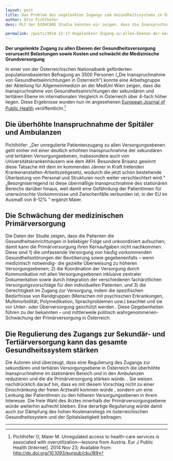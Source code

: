 ```yaml
---
layout: post
title: Das Problem des ungelenkten Zugangs zum Gesundheitssystems in Österreich.
author: Otto Pichlhöfer
desc: Mit der ECOHCARE Studie konnten wir zeigen, dass die Inanspruchnahme von Gesundheitseinrichtungen der sekundären und tertiären Ebene im internationalen Vergleich in Österreich über 4-fach höher liegen. Damit einher geht eine Überinanspruchname in diesen Bereichen und eine Schwächung der medizinischen Primärversorgung.

permalink: /posts/2014-12-17-Ungelenkter-Zugang-zu-allen-Ebenen-der-Gesundheitsversorgung.html
---
```


**Der ungelenkte Zugang zu allen Ebenen der Gesundheitsversorgung  verursacht Belastungen sowie Kosten und schwächt  die Medizinische Grundversorgung**

In einer von der Österreichischen Nationalbank geförderten populationsbasierten Befragung an 3500 Personen („Die Inanspruchnahme von Gesundheitseinrichtungen in Österreich“) konnte eine Arbeitsgruppe der Abteilung für Allgemeinmedizin an der MedUni Wien zeigen, dass die Inanspruchnahme von Gesundheitseinrichtungen der sekundären und tertiären Ebene im internationalen Vergleich in Österreich über 4-fach höher liegen. Diese Ergebnisse wurden nun im angesehenen [European Journal of Public Health](http://dx.doi.org/10.1093/eurpub/cku189) veröffentlicht.[^1]

Die überhöhte Inanspruchnahme der Spitäler und Ambulanzen
---------------------------------------------------------
Pichlhöfer: „Der unregulierte  Patientenzugang zu allen Versorgungsebenen geht einher mit einer deutlich erhöhten  Inanspruchnahme der sekundären und tertiären Versorgungsebenen, insbesondere auch von Universitätskrankenhäusern wie dem AKH. Besondere Brisanz gewinnt diese Tatsache mit dem  im kommenden Jänner in Kraft tretenden Krankenanstalten-Arbeitszeitgesetz, wodurch die jetzt schon bestehende Überlastung von Personal und Strukturen noch weiter verschlechtert wird.“  „Besorgniserregend ist diese übermäßige Inanspruchnahme des stationären Bereichs darüber hinaus, weil damit eine Gefährdung der PatientInnen für unerwünschte Vorkommnisse und Zwischenfälle verbunden ist, in der EU  im Ausmaß von 8-12% “ ergänzt Maier.

Die Schwächung der medizinischen Primärversorgung
-------------------------------------------------
Die Daten  der Studie zeigen, dass die Patienten die Gesundheitseinrichtungen in beliebiger Folge und unkoordiniert aufsuchen; damit kann die Primärversorgung ihren Kernaufgaben nicht nachkommen. Diese sind 1) die umfassende Versorgung von häufig vorkommenden Gesundheitsstörungen der Bevölkerung sowie gegebenenfalls – wenn medizinisch notwendig- die gezielte Überweisung zu  höheren  Versorgungsebenen; 2) die Koordination  der Versorgung durch Kommunikation mit allen Versorgungsebenen inklusive zentraler Dokumentation sowie  durch  Integration der verschiedenen fachärztlichen Versorgungsvorschläge  für den individuellen Patienten. und 3) die Gerechtigkeit im Zugang zur Versorgung, indem  die spezifischen Bedürfnisse von Randgruppen (Menschen mit psychischen Erkrankungen, Multimorbidität, Polymedikation, Sprachproblemen usw.) beachtet und sie vor Unter- oder Überversorgung geschützt werden . Diese Gegebenheiten führen zu der bekannten – und mittlerweile politisch wahrgenommenen- Schwächung der Primärversorgung in Österreich.

Die Regulierung des Zugangs zur Sekundär- und Tertiärversorgung kann das gesamte Gesundheitssystem stärken
----------------------------------------------------------------------------------------------------------
Die Autoren sind überzeugt, dass eine Regulierung des  Zugangs zur sekundären und tertiären Versorgungsebene in Österreich  die überhöhte Inanspruchnahme im stationären Bereich und in den Ambulanzen reduzieren und die die Primärversorgung stärken würde. . Sie weisen nachdrücklich darauf hin,  dass es mit diesem Vorschlag nicht zu  einer Einschränkung der freien Arztwahl kommen würde , sondern um eine Lenkung der PatientInnen zu den höheren  Versorgungsebenen in ihrem Interesse. Die freie Wahl des Arztes innerhalb der Primärversorgungsebene würde weiterhin aufrecht bleiben. Eine derartige Regulierung würde damit auch zur Dämpfung des  hohen Kostenanstiegs im österreichischen Gesundheitssystem und der Spitalslastigkeit beitragen.

-------------------------------------------------------------------------------

[^1]: Pichlhöfer O, Maier M. Unregulated access to health-care services is associated with overutilization—lessons from Austria. Eur J Public Health [Internet]. 2014 Nov 23; Available from: <http://dx.doi.org/10.1093/eurpub/cku189>

